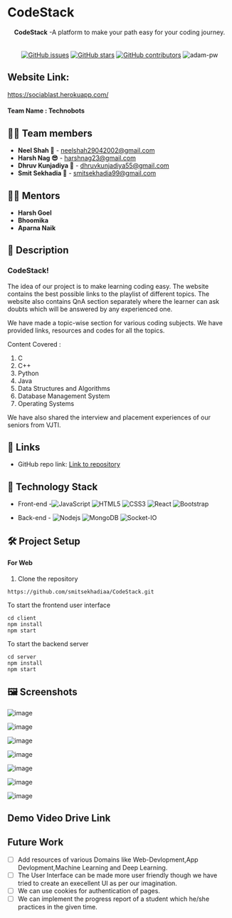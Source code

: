 
# **CodeStack**



<div align="center">
   <strong>CodeStack</strong> -A platform to make your path easy for your coding journey. <br>
  <br> <br>
  <a href="https://github.com/smitsekhadiaa/CodeStack/stargazers"><img alt="GitHub issues" src="https://img.shields.io/github/stars/smitsekhadiaa/CodeStack"></a>
  <a href="https://github.com/smitsekhadiaa/CodeStack/network/members"><img alt="GitHub stars" src="https://img.shields.io/github/forks/smitsekhadiaa/CodeStack"></a>
  <a href="https://github.com/smitsekhadiaa/CodeStack/issues"><img alt="GitHub contributors" src="https://img.shields.io/github/issues/smitsekhadiaa/CodeStack"></a>
   <img src="https://komarev.com/ghpvc/?username=CodeStack&label=Project%20views&color=0e75b6&style=flat"
    alt="adam-pw" /> 
  
</div>


## Website Link:
https://sociablast.herokuapp.com/

#### Team Name : **Technobots**

<!-- ![image](https://user-images.githubusercontent.com/84740927/150295636-992b2691-0b6b-406a-926b-aae0d5f97b91.png) -->

<!-- ![ss1](https://user-images.githubusercontent.com/84740927/150291855-a2ef4a4f-8968-4a10-89c9-1f655e46f811.jpeg) -->


## 👩‍💻 Team members

- **Neel Shah 🦉** - neelshah29042002@gmail.com
- **Harsh Nag 😎** - harshnag23@gmail.com
- **Dhruv Kunjadiya 🦊** - dhruvkunjadiya55@gmail.com
- **Smit Sekhadia 🦅** - smitsekhadia99@gmail.com

## 👨‍🏫 Mentors

- **Harsh Goel**
- **Bhoomika**
- **Aparna Naik**


## 📝 Description

### CodeStack!

The idea of our project is to make learning coding easy. The website contains the best
possible links to the playlist of different topics. The website also contains QnA section
separately where the learner can ask doubts which will be answered by any experienced one.



<!-- ![login](https://user-images.githubusercontent.com/84740927/150297063-2490c634-100a-46b9-ab06-fc726626b9ec.png) -->


We have made a topic-wise section for various coding subjects. We have
provided links, resources and codes for all the topics.

Content Covered :

1) C
2) C++
3) Python
4) Java
5) Data Structures and Algorithms
6) Database Management System
7) Operating Systems

<!-- ![image](https://user-images.githubusercontent.com/84740927/150296115-7920d057-25db-497e-9c6f-26f9ee12b997.png) -->

We have also shared the interview and placement experiences of our seniors from VJTI.




## 🔗 Links

- GitHub repo link: [Link to repository](https://github.com/smitsekhadiaa/CodeStack)

## 🤖 Technology Stack

- Front-end -![JavaScript](https://img.shields.io/badge/-JavaScript-%23F7DF1C?style=flat-square&logo=javascript&logoColor=000000&labelColor=%23F7DF1C&color=%23FFCE5A)
![HTML5](https://img.shields.io/badge/-HTML5-%23E44D27?style=flat-square&logo=html5&logoColor=ffffff)
![CSS3](https://img.shields.io/badge/-CSS3-%231572B6?style=flat-square&logo=css3)
![React](https://img.shields.io/badge/-React-61DAFB?style=flat-square&logo=react&logoColor=ffffff)
![Bootstrap](https://img.shields.io/badge/-Bootstrap-563D7C?style=flat-square&logo=Bootstrap)

- Back-end - ![Nodejs](https://img.shields.io/badge/-Nodejs-339933?style=flat-square&logo=Node.js&logoColor=ffffff)
![MongoDB](https://img.shields.io/badge/MongoDB-%234ea94b.svg?style=flat-square&logo=mongodb&logoColor=white)
![Socket-IO](https://img.shields.io/badge/-Socket--IO-green)


## 🛠️ Project Setup

#### For Web

1. Clone the repository
```
https://github.com/smitsekhadiaa/CodeStack.git

```
To start the frontend user interface
```
cd client
npm install
npm start
```
To start the backend server
```
cd server
npm install
npm start
```

## 🖼 Screenshots
![image](https://user-images.githubusercontent.com/84740927/153249904-1b7273fc-68b4-4cc8-83f2-d1963109fc96.png)

![image](https://user-images.githubusercontent.com/84740927/153250049-5fb3d8da-30de-4dd0-a10b-77e7191d8cff.png)

![image](https://user-images.githubusercontent.com/84740927/153250658-65e8bdb8-d4d5-4804-a1a9-833010b2f00a.png)

![image](https://user-images.githubusercontent.com/84740927/153251037-a67c0c38-44d7-4772-a784-54c0c66d0b62.png)

![image](https://user-images.githubusercontent.com/84740927/153251271-b8dc9a7e-cf03-4ef4-a5d2-5cd883602864.png)

![image](https://user-images.githubusercontent.com/84740927/153252100-b1260dea-b8bd-420f-a2bb-685fe026fbcf.png)

![image](https://user-images.githubusercontent.com/84740927/153252326-f2ecdc48-9fb3-4fe8-91b1-d32623a32439.png)

## Demo Video Drive Link



## Future Work

- [ ] Add resources of various Domains like Web-Devlopment,App Devlopment,Machine Learning and Deep Learning.
- [ ] The User Interface can be made more user friendly though we have tried to create an execellent UI as per our imagination.
- [ ] We can use cookies for authentication of pages.
- [ ] We can implement the progress report of a student which he/she practices in the given time.

